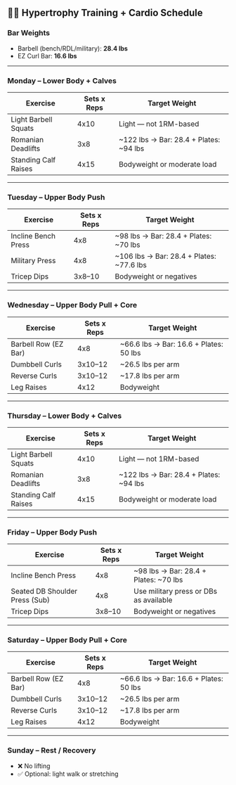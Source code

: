 ## 🏋️‍♂ Hypertrophy Training + Cardio Schedule

### Bar Weights
- Barbell (bench/RDL/military): **28.4 lbs**
- EZ Curl Bar: **16.6 lbs**

---

### **Monday – Lower Body + Calves**
| Exercise              | Sets x Reps | Target Weight                          |
|-----------------------|-------------|----------------------------------------|
| Light Barbell Squats  | 4x10        | Light — not 1RM-based                  |
| Romanian Deadlifts    | 3x8         | ~122 lbs → Bar: 28.4 + Plates: ~94 lbs |
| Standing Calf Raises  | 4x15        | Bodyweight or moderate load            |

---

### **Tuesday – Upper Body Push**
| Exercise              | Sets x Reps | Target Weight                           |
|-----------------------|-------------|-----------------------------------------|
| Incline Bench Press   | 4x8         | ~98 lbs → Bar: 28.4 + Plates: ~70 lbs   |
| Military Press        | 4x8         | ~106 lbs → Bar: 28.4 + Plates: ~77.6 lbs|
| Tricep Dips           | 3x8–10      | Bodyweight or negatives                 |

---

### **Wednesday – Upper Body Pull + Core**
| Exercise              | Sets x Reps | Target Weight                            |
|-----------------------|-------------|------------------------------------------|
| Barbell Row (EZ Bar)  | 4x8         | ~66.6 lbs → Bar: 16.6 + Plates: 50 lbs   |
| Dumbbell Curls        | 3x10–12     | ~26.5 lbs per arm                        |
| Reverse Curls         | 3x10–12     | ~17.8 lbs per arm                        |
| Leg Raises            | 4x12        | Bodyweight                               |

---

### **Thursday – Lower Body + Calves**
| Exercise              | Sets x Reps | Target Weight                          |
|-----------------------|-------------|----------------------------------------|
| Light Barbell Squats  | 4x10        | Light — not 1RM-based                  |
| Romanian Deadlifts    | 3x8         | ~122 lbs → Bar: 28.4 + Plates: ~94 lbs |
| Standing Calf Raises  | 4x15        | Bodyweight or moderate load            |

---

### **Friday – Upper Body Push**
| Exercise                        | Sets x Reps | Target Weight                           |
|---------------------------------|-------------|-----------------------------------------|
| Incline Bench Press             | 4x8         | ~98 lbs → Bar: 28.4 + Plates: ~70 lbs   |
| Seated DB Shoulder Press (Sub)  | 4x8         | Use military press or DBs as available  |
| Tricep Dips                     | 3x8–10      | Bodyweight or negatives                 |

---

### **Saturday – Upper Body Pull + Core**
| Exercise              | Sets x Reps | Target Weight                            |
|-----------------------|-------------|------------------------------------------|
| Barbell Row (EZ Bar)  | 4x8         | ~66.6 lbs → Bar: 16.6 + Plates: 50 lbs   |
| Dumbbell Curls        | 3x10–12     | ~26.5 lbs per arm                        |
| Reverse Curls         | 3x10–12     | ~17.8 lbs per arm                        |
| Leg Raises            | 4x12        | Bodyweight                               |

---

### **Sunday – Rest / Recovery**
- ❌ No lifting
- ✅ Optional: light walk or stretching
